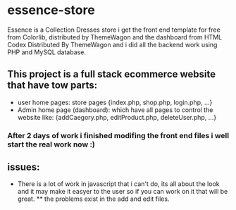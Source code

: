 # essence-store

Essence is a Collection Dresses store i get the front end template for free from Colorlib, distributed by ThemeWagon and the dashboard from HTML Codex Distributed By ThemeWagon and i did all the backend work using PHP and MySQL database.

## This project is a full stack ecommerce website that have tow parts:

- user home pages: store pages {index.php, shop.php, login.php, ...}
- Admin home page (dashboard): which have all pages to control the website like: {addCaegory.php, editProduct.php, deleteUser.php, ...}

### After 2 days of work i finished modifing the front end files i well start the real work now :)

## issues:

- There is a lot of work in javascript that i can't do, its all about the look and it may make it easyer to the user so if you can work on it that will be great.
  \*\* the problems exist in the add and edit files.
